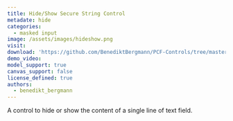 ```yaml
---
title: Hide/Show Secure String Control
metadate: hide
categories:
  - masked input
image: /assets/images/hideshow.png
visit: 
download: 'https://github.com/BenediktBergmann/PCF-Controls/tree/master/HideShowSecureStringControl'
demo_video: 
model_support: true
canvas_support: false
license_defined: true
authors:
  - benedikt_bergmann
---
```


A control to hide or show the content of a single line of text field.
